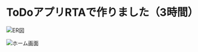 # ToDoアプリRTAで作りました（3時間）

![ER図](https://user-images.githubusercontent.com/14822782/71189826-c60f9380-22c6-11ea-9740-2d1769561896.png)

![ホーム画面](https://user-images.githubusercontent.com/14822782/71186845-43d0a080-22c1-11ea-9c20-369865001de1.png)